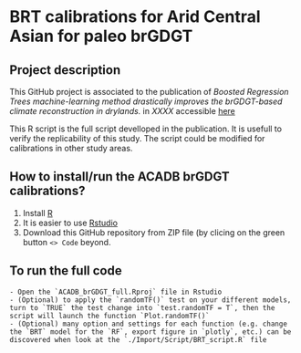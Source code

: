 # BRT calibrations for Arid Central Asian for paleo brGDGT 

## Project description
This GitHub project is associated to the publication of *Boosted Regression Trees machine-learning method drastically improves the brGDGT-based climate reconstruction in drylands.* in *XXXX* accessible [here](https://www.researchgate.net/profile/Lucas-Dugerdil?ev=hdr_xprf)

This R script is the full script develloped in the publication.
It is usefull to verify the replicability of this study.
The script could be modified for calibrations in other study areas. 

## How to install/run the ACADB brGDGT calibrations?
1. Install [R](https://larmarange.github.io/analyse-R/installation-de-R-et-RStudio.html)
2. It is easier to use [Rstudio](https://posit.co/downloads/)
3. Download this GitHub repository from ZIP file (by clicing on the green button `<> Code` beyond. 
## To run the full code
	- Open the `ACADB_brGDGT_full.Rproj` file in Rstudio
	- (Optional) to apply the `randomTF()` test on your different models, turn to `TRUE` the test change into `test.randomTF = T`, then the script will launch the function `Plot.randomTF()`
	- (Optional) many option and settings for each function (e.g. change the `BRT` model for the `RF`, export figure in `plotly`, etc.) can be discovered when look at the `./Import/Script/BRT_script.R` file
